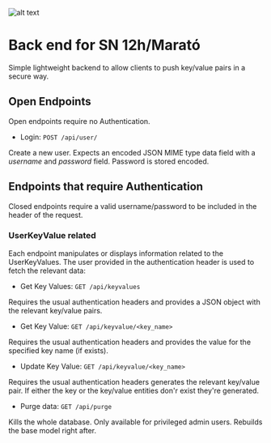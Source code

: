 ![alt text](https://docs.google.com/uc?id=140eH3ie99LowXHAoqruuD1c7JLaR8d5l "Logo Title Text 1")


# Back end for SN 12h/Marató

Simple lightweight backend to allow clients to push key/value pairs in a secure way.

## Open Endpoints

Open endpoints require no Authentication.

* Login: `POST /api/user/`

Create a new user. 
Expects an encoded JSON MIME type data field with a _username_ and _password_ field.
Password is stored encoded.

## Endpoints that require Authentication

Closed endpoints require a valid username/password to be included in the header of the
request.

### UserKeyValue related

Each endpoint manipulates or displays information related to the UserKeyValues. The user provided in the authentication
header is used to fetch the relevant data:

* Get Key Values: `GET /api/keyvalues`

Requires the usual authentication headers and provides a JSON object with the relevant key/value pairs.

* Get Key Value: `GET /api/keyvalue/<key_name>`

Requires the usual authentication headers and provides the value for the specified key name (if exists).

* Update Key Value: `GET /api/keyvalue/<key_name>`

Requires the usual authentication headers generates the relevant key/value pair. If either the key or the key/value
entities don'r exist they're generated.

* Purge data: `GET /api/purge`

Kills the whole database. Only available for privileged admin users. Rebuilds the base model right after.


